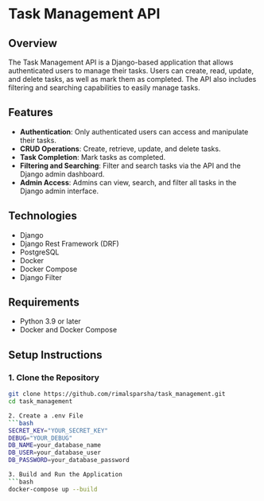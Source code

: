 # Task Management API

## Overview
The Task Management API is a Django-based application that allows authenticated users to manage their tasks. Users can create, read, update, and delete tasks, as well as mark them as completed. The API also includes filtering and searching capabilities to easily manage tasks.

## Features
- **Authentication**: Only authenticated users can access and manipulate their tasks.
- **CRUD Operations**: Create, retrieve, update, and delete tasks.
- **Task Completion**: Mark tasks as completed.
- **Filtering and Searching**: Filter and search tasks via the API and the Django admin dashboard.
- **Admin Access**: Admins can view, search, and filter all tasks in the Django admin interface.

## Technologies
- Django
- Django Rest Framework (DRF)
- PostgreSQL
- Docker
- Docker Compose
- Django Filter

## Requirements
- Python 3.9 or later
- Docker and Docker Compose

## Setup Instructions

### 1. Clone the Repository
```bash
git clone https://github.com/rimalsparsha/task_management.git
cd task_management

2. Create a .env File
```bash
SECRET_KEY="YOUR_SECRET_KEY"
DEBUG="YOUR_DEBUG"
DB_NAME=your_database_name
DB_USER=your_database_user
DB_PASSWORD=your_database_password

3. Build and Run the Application
```bash
docker-compose up --build
